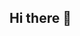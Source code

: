 ## Hi there 👋
<picture>
  <source media="(prefers-color-scheme: dark)" srcset="https://raw.githubusercontent.com/wu8510/wu8510/output/github-contribution-grid-snake-dark.svg">
  <source media="(prefers-color-scheme: light)" srcset="https://raw.githubusercontent.com/wu8510/wu8510/output/github-contribution-grid-snake.svg">
</picture>
<!--
**wh8510/wh8510** is a ✨ _special_ ✨ repository because its `README.md` (this file) appears on your GitHub profile.

Here are some ideas to get you started:

- 🔭 I’m currently working on ...
- 🌱 I’m currently learning ...
- 👯 I’m looking to collaborate on ...
- 🤔 I’m looking for help with ...
- 💬 Ask me about ...
- 📫 How to reach me: ...
- 😄 Pronouns: ...
- ⚡ Fun fact: ...
-->

